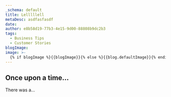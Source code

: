 ```yaml
---
_schema: default
title: Lelllllell
metaDesc: asdfasfasdf
date:
author: e8b58d19-77b3-4e15-9d00-88808b9dc2b3
tags:
  - Business Tips
  - Customer Stories
blogImage: 
image: >-
  {% if blogImage %}{{blogImage}}{% else %}{{blog.defaultImage}}{% endif %}
---
```

## Once upon a time...

There was a...
